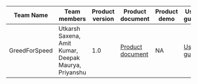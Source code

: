 | Team Name | Team members                                   | Product version | Product document | Product demo | User guide | Source code | Developer guide |
|-----------|------------------------------------------------|-----------------| ----- | ----- | ----- | ----- | ----- |
| GreedForSpeed | Utkarsh Saxena, Amit Kumar, Deepak Maurya, Priyanshu | 1.0             | [Product document](https://docs.google.com/document/d/1DKhMlGlBv3NkWEKQfld7krnjwBGQBQZEND8cZmdirC0/edit#) | NA | [User guide](https://github.com/saxenaaaaaa/learn-and-earn-bap-client#user-guide) | [Source code](https://github.com/saxenaaaaaa/learn-and-earn-bap-client) | [Developer guide](https://github.com/saxenaaaaaa/learn-and-earn-bap-client#developer-guide) |
